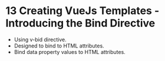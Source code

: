 # 13 Creating VueJs Templates - Introducing the Bind Directive

- Using v-bid directive.
- Designed to bind to HTML attributes.
- Bind data property values to HTML attributes.